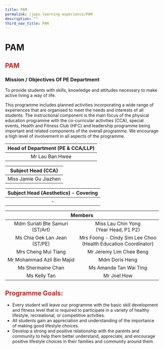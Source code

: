 ```yaml
---
title: PAM
permalink: /jwps-learning-experience/PAM
description: ""
third_nav_title: PAM
---
```

# PAM

## <span style = "color: #c81b1b"> <b>PAM</b> </span>

### Mission / Objectives Of PE Department

To provide students with skills, knowledge and attitudes necessary to make active living a way of life.  
  
This programme includes planned activities incorporating a wide range of experiences that are organised to meet the needs and interests of all students. The instructional component is the main focus of the physical education programme with the co-curricular activities (CCA), special events, Health and Fitness Club (HFC) and leadership programme being important and related components of the overall programme. We encourage a high level of involvement in all aspects of the programme.

| Head of Department (PE & CCA/LLP) |
|:---------------------------------:|
|          Mr Lau Ban Hwee          |

|   Subject Head (CCA)   |
|:----------------------:|
|  Miss Jamie Gu Jiazhen |

| Subject Head (Aesthetics) - Covering |
|:------------------------------------:|
|                   -                  |

<table>
<thead>
  <tr>
    <th colspan="2" style="text-align: center;">Members</th>
  </tr>
</thead>
<tbody>
  <tr>
    <td style="text-align: center;">Mdm Suriati Bte Samuri<br>(ST/Art)</td>
    <td style="text-align: center;">Miss Lau Chin Yong<br>(Year Head, P1 P2)</td>
  </tr>
  <tr>
    <td style="text-align: center;">Ms Chia Gek Lan Jean<br>(ST/PE)</td>
    <td style="text-align: center;">Mrs Foong - Cindy Sim Lee Choo<br>(Health Education Coordinator) <br></td>
  </tr>
  <tr>
    <td style="text-align: center;"> Mrs Cheng Mui Tiang<br></td>
    <td style="text-align: center;">Mr Jeremy Lim Chee Beng</td>
  </tr>
  <tr>
    <td style="text-align: center;"> Mr Mohammad Azli Bin Majid<br></td>
    <td style="text-align: center;"> Mdm Doris Heng</td>
  </tr>
  <tr>
    <td style="text-align: center;">Ms Shermaine Chan<br></td>
    <td style="text-align: center;">Ms Amanda Tan Wai Ting </td>
  </tr>
  <tr>
    <td style="text-align: center;">Ms Kelly Tan<br></td>
    <td style="text-align: center;">Mr Joel How</td>
  </tr>
</tbody>
</table>

## <span style = "color: #c81b1b"> <b>Programme Goals:</b> </span>


*   Every student will leave our programme with the basic skill development and fitness level that is required to participate in a variety of healthy lifestyle, recreational, or competitive actvities.
*   All students gain an appreciation and understanding of the importance of making good lifestyle choices.
*   Develop a strong and positive relationship with the parents and community to help them better understand, appreciate, and encourage positive lifestyle choices in their families and community around them.